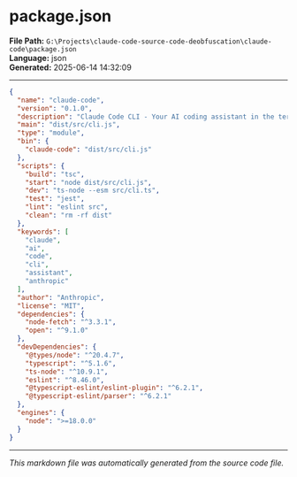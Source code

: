 # package.json

**File Path:** `G:\Projects\claude-code-source-code-deobfuscation\claude-code\package.json`  
**Language:** json  
**Generated:** 2025-06-14 14:32:09

---

```json
{
  "name": "claude-code",
  "version": "0.1.0",
  "description": "Claude Code CLI - Your AI coding assistant in the terminal",
  "main": "dist/src/cli.js",
  "type": "module",
  "bin": {
    "claude-code": "dist/src/cli.js"
  },
  "scripts": {
    "build": "tsc",
    "start": "node dist/src/cli.js",
    "dev": "ts-node --esm src/cli.ts",
    "test": "jest",
    "lint": "eslint src",
    "clean": "rm -rf dist"
  },
  "keywords": [
    "claude",
    "ai",
    "code",
    "cli",
    "assistant",
    "anthropic"
  ],
  "author": "Anthropic",
  "license": "MIT",
  "dependencies": {
    "node-fetch": "^3.3.1",
    "open": "^9.1.0"
  },
  "devDependencies": {
    "@types/node": "^20.4.7",
    "typescript": "^5.1.6",
    "ts-node": "^10.9.1",
    "eslint": "^8.46.0",
    "@typescript-eslint/eslint-plugin": "^6.2.1",
    "@typescript-eslint/parser": "^6.2.1"
  },
  "engines": {
    "node": ">=18.0.0"
  }
} 
```

---

*This markdown file was automatically generated from the source code file.*
